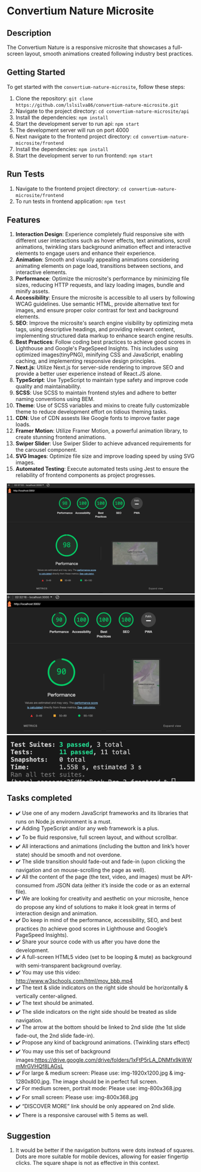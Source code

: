 # Convertium Nature Microsite

## Description

The Convertium Nature is a responsive microsite that showcases a full-screen layout, smooth animations created following industry best practices.

## Getting Started

To get started with the `convertium-nature-microsite`, follow these steps:

1. Clone the repository: `git clone https://github.com/lslsilva86/convertium-nature-microsite.git`
2. Navigate to the project directory: `cd convertium-nature-microsite/api`
3. Install the dependencies: `npm install`
4. Start the development server to run api: `npm start`
5. The development server will run on port 4000
6. Next navigate to the frontend project directory: `cd convertium-nature-microsite/frontend`
7. Install the dependencies: `npm install`
8. Start the development server to run frontend: `npm start`

## Run Tests

1. Navigate to the frontend project directory: `cd convertium-nature-microsite/frontend`
2. To run tests in frontend application: `npm test`

## Features

1. **Interaction Design**: Experience completely fluid responsive site with different user interactions such as hover effects, text animations, scroll animations, twinkling stars background animation effect and interactive elements to engage users and enhance their experience.
2. **Animation**: Smooth and visually appealing animations considering animating elements on page load, transitions between sections, and interactive elements.
3. **Performance**: Optimize the microsite's performance by minimizing file sizes, reducing HTTP requests, and lazy loading images, bundle and minify assets.
4. **Accessibility**: Ensure the microsite is accessible to all users by following WCAG guidelines. Use semantic HTML, provide alternative text for images, and ensure proper color contrast for text and background elements.
5. **SEO**: Improve the microsite's search engine visibility by optimizing meta tags, using descriptive headings, and providing relevant content, implementing structured data markup to enhance search engine results.
6. **Best Practices**: Follow coding best practices to achieve good scores in Lighthouse and Google's PageSpeed Insights. This includes using optimized images(tinyPNG), minifying CSS and JavaScript, enabling caching, and implementing responsive design principles.
7. **Next.js**: Utilize Next.js for server-side rendering to improve SEO and provide a better user experience instead of React.JS alone.
8. **TypeScript**: Use TypeScript to maintain type safety and improve code quality and maintainability.
9. **SCSS**: Use SCSS to maintain frontend styles and adhere to better naming conventions using BEM.
10. **Theme**: Use of SCSS variables and mixins to create fully customizable theme to reduce development effort on tidious theming tasks.
11. **CDN**: Use of CDN assests like Google fonts to improve faster page loads.
12. **Framer Motion**: Utilize Framer Motion, a powerful animation library, to create stunning frontend animations.
13. **Swiper Slider**: Use Swiper Slider to achieve advanced requirements for the carousel component.
14. **SVG Images**: Optimize file size and improve loading speed by using SVG images.
15. **Automated Testing**: Execute automated tests using Jest to ensure the reliability of frontend components as project progresses.

![Lighthouse score - Desktop](https://github.com/lslsilva86/convertium-nature-microsite/blob/main/_screenprints/lighthouse-desktop.png)
![Lighthouse score - Mobile](https://github.com/lslsilva86/convertium-nature-microsite/blob/main/_screenprints/lighthouse-mobile.png)
![Automated test results](https://github.com/lslsilva86/convertium-nature-microsite/blob/main/_screenprints/testcases.png)

## Tasks completed

- ✔️ Use one of any modern JavaScript frameworks and its libraries that runs on Node.js environment is a must.
- ✔️ Adding TypeScript and/or any web framework is a plus.
- ✔️ To be fluid responsive, full screen layout, and without scrollbar.
- ✔️ All interactions and animations (including the button and link’s hover state) should be smooth and not overdone.
- ✔️ The slide transition should fade-out and fade-in (upon clicking the navigation and on mouse-scrolling the page as well).
- ✔️ All the content of the page (the text, video, and images) must be API-consumed from JSON data (either it’s inside the code or as an external file).
- ✔️ We are looking for creativity and aesthetic on your microsite, hence do propose any kind of solutions to make it look great in terms of interaction design and animation.
- ✔️ Do keep in mind of the performance, accessibility, SEO, and best practices (to achieve good scores in Lighthouse and Google’s PageSpeed Insights).
- ✔️ Share your source code with us after you have done the development.
- ✔️ A full-screen HTML5 video (set to be looping & mute) as background with semi-transparent background overlay.
- ✔️ You may use this video: http://www.w3schools.com/html/mov_bbb.mp4
- ✔️ The text & slide indicators on the right side should be horizontally & vertically center-aligned.
- ✔️ The text should be animated.
- ✔️ The slide indicators on the right side should be treated as slide navigation.
- ✔️ The arrow at the bottom should be linked to 2nd slide (the 1st slide fade-out, the 2nd slide fade-in).
- ✔️ Propose any kind of background animations. (Twinkling stars effect)
- ✔️ You may use this set of background images:https://drive.google.com/drive/folders/1xFtP5rLA_DNMfx9kWWmMrGVHQf8LAGsL
- ✔️ For large & medium screen: Please use: img-1920x1200.jpg & img-1280x800.jpg. The image should be in perfect full screen.
- ✔️ For medium screen, portrait mode: Please use: img-800x368.jpg
- ✔️ For small screen: Please use: img-800x368.jpg
- ✔️ “DISCOVER MORE” link should be only appeared on 2nd slide.
- ✔️ There is a responsive carousel with 5 items as well.

## Suggestion

1. It would be better if the navigation buttons were dots instead of squares. Dots are more suitable for mobile devices, allowing for easier fingertip clicks. The square shape is not as effective in this context.
